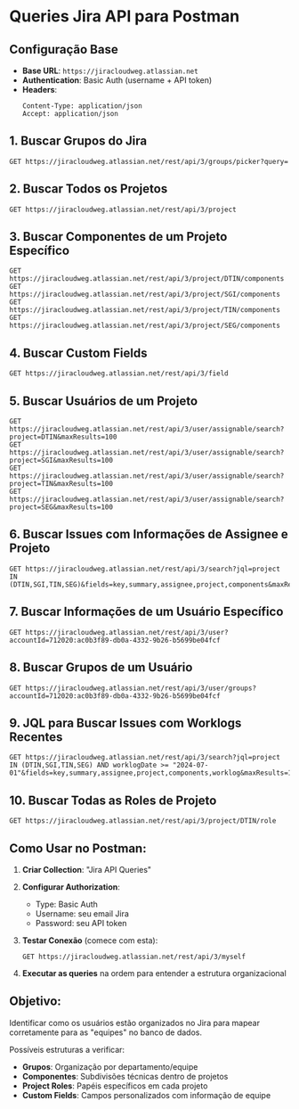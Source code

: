 # Queries Jira API para Postman

## Configuração Base
- **Base URL**: `https://jiracloudweg.atlassian.net`
- **Authentication**: Basic Auth (username + API token)
- **Headers**: 
  ```
  Content-Type: application/json
  Accept: application/json
  ```

## 1. Buscar Grupos do Jira
```
GET https://jiracloudweg.atlassian.net/rest/api/3/groups/picker?query=
```

## 2. Buscar Todos os Projetos
```
GET https://jiracloudweg.atlassian.net/rest/api/3/project
```

## 3. Buscar Componentes de um Projeto Específico
```
GET https://jiracloudweg.atlassian.net/rest/api/3/project/DTIN/components
GET https://jiracloudweg.atlassian.net/rest/api/3/project/SGI/components
GET https://jiracloudweg.atlassian.net/rest/api/3/project/TIN/components
GET https://jiracloudweg.atlassian.net/rest/api/3/project/SEG/components
```

## 4. Buscar Custom Fields
```
GET https://jiracloudweg.atlassian.net/rest/api/3/field
```

## 5. Buscar Usuários de um Projeto
```
GET https://jiracloudweg.atlassian.net/rest/api/3/user/assignable/search?project=DTIN&maxResults=100
GET https://jiracloudweg.atlassian.net/rest/api/3/user/assignable/search?project=SGI&maxResults=100
GET https://jiracloudweg.atlassian.net/rest/api/3/user/assignable/search?project=TIN&maxResults=100
GET https://jiracloudweg.atlassian.net/rest/api/3/user/assignable/search?project=SEG&maxResults=100
```

## 6. Buscar Issues com Informações de Assignee e Projeto
```
GET https://jiracloudweg.atlassian.net/rest/api/3/search?jql=project IN (DTIN,SGI,TIN,SEG)&fields=key,summary,assignee,project,components&maxResults=50
```

## 7. Buscar Informações de um Usuário Específico
```
GET https://jiracloudweg.atlassian.net/rest/api/3/user?accountId=712020:ac0b3f89-db0a-4332-9b26-b5699be04fcf
```

## 8. Buscar Grupos de um Usuário
```
GET https://jiracloudweg.atlassian.net/rest/api/3/user/groups?accountId=712020:ac0b3f89-db0a-4332-9b26-b5699be04fcf
```

## 9. JQL para Buscar Issues com Worklogs Recentes
```
GET https://jiracloudweg.atlassian.net/rest/api/3/search?jql=project IN (DTIN,SGI,TIN,SEG) AND worklogDate >= "2024-07-01"&fields=key,summary,assignee,project,components,worklog&maxResults=10
```

## 10. Buscar Todas as Roles de Projeto
```
GET https://jiracloudweg.atlassian.net/rest/api/3/project/DTIN/role
```

## Como Usar no Postman:

1. **Criar Collection**: "Jira API Queries"

2. **Configurar Authorization**:
   - Type: Basic Auth
   - Username: seu email Jira
   - Password: seu API token

3. **Testar Conexão** (comece com esta):
   ```
   GET https://jiracloudweg.atlassian.net/rest/api/3/myself
   ```

4. **Executar as queries** na ordem para entender a estrutura organizacional

## Objetivo:
Identificar como os usuários estão organizados no Jira para mapear corretamente para as "equipes" no banco de dados.

Possíveis estruturas a verificar:
- **Grupos**: Organização por departamento/equipe
- **Componentes**: Subdivisões técnicas dentro de projetos
- **Project Roles**: Papéis específicos em cada projeto
- **Custom Fields**: Campos personalizados com informação de equipe
